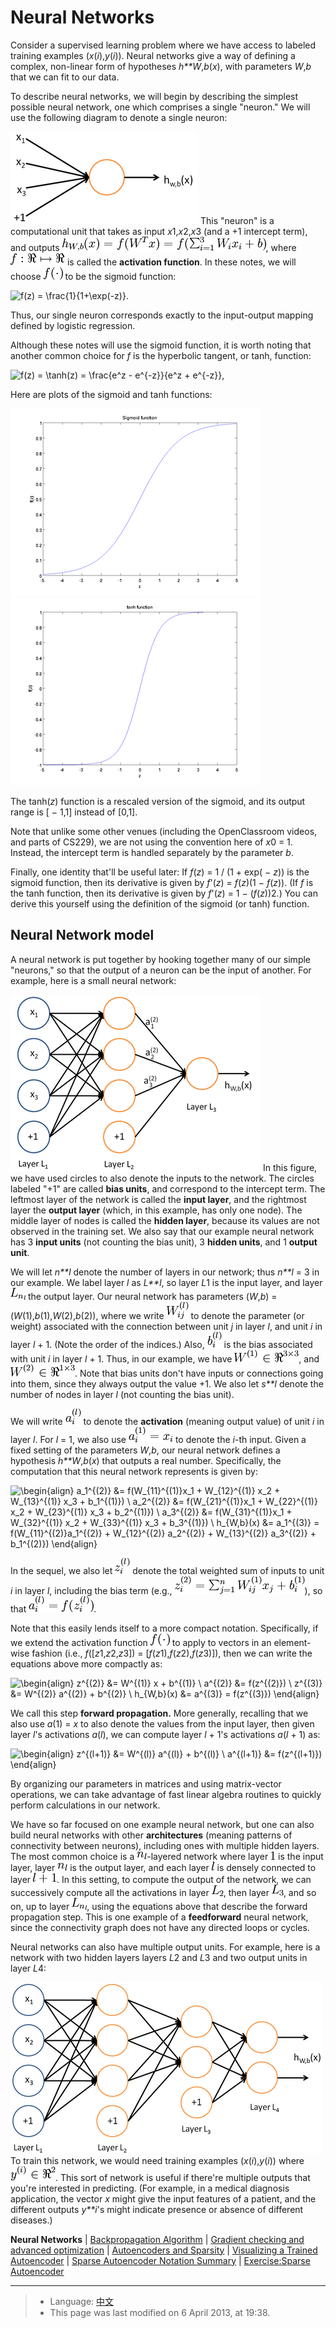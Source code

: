 Neural Networks
===============

<!-- Jump to: [navigation](#column-one), [search](#searchInput) -->
Consider a supervised learning problem where we have access to labeled training
examples (*x*(*i*),*y*(*i*)). Neural networks give a way of defining a complex,
non-linear form of hypotheses *h**W*,*b*(*x*), with parameters *W*,*b* that we can
fit to our data.

To describe neural networks, we will begin by describing the simplest possible
neural network, one which comprises a single "neuron." We will use the following
diagram to denote a single neuron:

![SingleNeuron.png](images/thumb/3/3d/SingleNeuron.png/300px-SingleNeuron.png)
This "neuron" is a computational unit that takes as input *x*1,*x*2,*x*3 (and a +1 intercept term), and
outputs ![\textstyle h_{W,b}(x) = f(W^Tx) = f(\sum_{i=1}^3 W_{i}x_i +b)](images/math/8/9/f/89f1f9e549b908834d9fedca36d07bd4.png), where ![f : \Re \mapsto \Re](images/math/1/b/4/1b46053bca8c30163f849554243a6061.png) is
called the **activation function**. In these notes, we will choose
![f(\cdot)](images/math/a/1/0/a1044326f95cfbf46f9859c97cf280be.png) to be the sigmoid function:

![
f(z) = \frac{1}{1+\exp(-z)}.
](images/math/c/e/5/ce5df10952ab30aa868f44db2f77486b.png)

Thus, our single
neuron corresponds exactly to the input-output mapping defined by logistic regression.

Although these notes will use the sigmoid function, it is worth noting that
another common choice for *f* is the hyperbolic tangent, or tanh, function:

![
f(z) = \tanh(z) = \frac{e^z - e^{-z}}{e^z + e^{-z}},  
](images/math/a/9/0/a9025d0884453bd5898c9681e871b3fb.png)

Here are plots of the sigmoid and tanh functions:

![Sigmoid activation function.](images/thumb/c/ca/Sigmoid_Function.png/400px-Sigmoid_Function.png)
![Tanh activation function.](images/thumb/a/aa/Tanh_Function.png/400px-Tanh_Function.png)

The tanh(*z*) function is a rescaled version of the sigmoid, and its output range is
[ − 1,1] instead of [0,1].

Note that unlike some other venues (including the OpenClassroom videos, and parts of CS229), we are not using the convention
here of *x*0 = 1. Instead, the intercept term is handled separately by the parameter *b*.

Finally, one identity that'll be useful later: If *f*(*z*) = 1 / (1 + exp( − *z*)) is the sigmoid
function, then its derivative is given by *f*'(*z*) = *f*(*z*)(1 − *f*(*z*)).
(If *f* is the tanh function, then its derivative is given by
*f*'(*z*) = 1 − (*f*(*z*))2.) You can derive this yourself using the definition of
the sigmoid (or tanh) function.

  Neural Network model
----------------------

A neural network is put together by hooking together many of our simple
"neurons," so that the output of a neuron can be the input of another. For
example, here is a small neural network:

![Network331.png](images/thumb/9/99/Network331.png/400px-Network331.png)
In this figure, we have used circles to also denote the inputs to the network. The circles
labeled "+1" are called **bias units**, and correspond to the intercept term.
The leftmost layer of the network is called the **input layer**, and the
rightmost layer the **output layer** (which, in this example, has only one
node). The middle layer of nodes is called the **hidden layer**, because its
values are not observed in the training set. We also say that our example
neural network has 3 **input units** (not counting the bias unit), 3 
**hidden units**, and 1 **output unit**.

We will let *n**l*
denote the number of layers in our network; thus *n**l* = 3 in our example. We label layer *l* as
*L**l*, so layer *L*1 is the input layer, and layer ![L_{n_l}](images/math/7/6/3/763f726de36c3e92b1ac9b84e9f7f778.png) the output layer.
Our neural network has parameters (*W*,*b*) = (*W*(1),*b*(1),*W*(2),*b*(2)), where
we write
![W^{(l)}_{ij}](images/math/9/1/8/9183f327132cdf5ca9876aa4038f6e2f.png) to denote the parameter (or weight) associated with the connection
between unit *j* in layer *l*, and unit *i* in layer *l* + 1. (Note the order of the indices.)
Also, ![b^{(l)}_i](images/math/6/e/a/6ea0ff7533b239d7ad97668ee35c259d.png) is the bias associated with unit *i* in layer *l* + 1.
Thus, in our example, we have ![W^{(1)} \in \Re^{3\times 3}](images/math/f/1/b/f1b59a0d1b84461c5d4055909c08a4c9.png), and ![W^{(2)} \in \Re^{1\times 3}](images/math/5/5/2/552e1f3f4374b17f80228e0ecc8b9762.png).
Note that bias units don't have inputs or connections going into them, since they always output
the value +1. We also let *s**l* denote the number of nodes in layer *l* (not counting the bias unit).

We will write ![a^{(l)}_i](images/math/2/f/1/2f12132475b24d761ca573173962be9b.png) to denote the **activation** (meaning output value) of
unit *i* in layer *l*. For *l* = 1, we also use ![a^{(1)}_i = x_i](images/math/6/6/f/66f2ade33e4ad1fcfb34f814545193d7.png) to denote the *i*-th input.
Given a fixed setting of
the parameters *W*,*b*, our neural
network defines a hypothesis *h**W*,*b*(*x*) that outputs a real number. Specifically, the
computation that this neural network represents is given by:

![
\begin{align}
a_1^{(2)} &= f(W_{11}^{(1)}x_1 + W_{12}^{(1)} x_2 + W_{13}^{(1)} x_3 + b_1^{(1)})  \\
a_2^{(2)} &= f(W_{21}^{(1)}x_1 + W_{22}^{(1)} x_2 + W_{23}^{(1)} x_3 + b_2^{(1)})  \\
a_3^{(2)} &= f(W_{31}^{(1)}x_1 + W_{32}^{(1)} x_2 + W_{33}^{(1)} x_3 + b_3^{(1)})  \\
h_{W,b}(x) &= a_1^{(3)} =  f(W_{11}^{(2)}a_1^{(2)} + W_{12}^{(2)} a_2^{(2)} + W_{13}^{(2)} a_3^{(2)} + b_1^{(2)}) 
\end{align}
](images/math/f/d/e/fde22a388f607f526f03644c71a72f92.png)

In the sequel, we also let ![z^{(l)}_i](images/math/0/5/3/053932a35e5e7923d66bfd5cbc15b280.png) denote the total weighted sum of inputs to unit *i* in layer *l*,
including the bias term (e.g., ![\textstyle z_i^{(2)} = \sum_{j=1}^n W^{(1)}_{ij} x_j + b^{(1)}_i](images/math/a/a/e/aae7340fe1eb75c824b8abc107c3db27.png)), so that
![a^{(l)}_i = f(z^{(l)}_i)](images/math/4/9/0/49021bbf2ba72dad62e1e785a8f44d14.png).

Note that this easily lends itself to a more compact notation. Specifically, if we extend the
activation function ![f(\cdot)](images/math/a/1/0/a1044326f95cfbf46f9859c97cf280be.png)
to apply to vectors in an element-wise fashion (i.e.,
*f*([*z*1,*z*2,*z*3]) = [*f*(*z*1),*f*(*z*2),*f*(*z*3)]), then we can write
the equations above more
compactly as:

![\begin{align}
z^{(2)} &= W^{(1)} x + b^{(1)} \\
a^{(2)} &= f(z^{(2)}) \\
z^{(3)} &= W^{(2)} a^{(2)} + b^{(2)} \\
h_{W,b}(x) &= a^{(3)} = f(z^{(3)})
\end{align}](images/math/9/6/9/9690acc03c1e5133b0509257b532b4f7.png)

We call this step **forward propagation.** More generally, recalling that we also use *a*(1) = *x* to also denote the values from the input layer,
then given layer *l*'s activations *a*(*l*), we can compute layer *l* + 1's activations *a*(*l* + 1) as:

![\begin{align}
z^{(l+1)} &= W^{(l)} a^{(l)} + b^{(l)}   \\
a^{(l+1)} &= f(z^{(l+1)})
\end{align}](images/math/5/c/f/5cfcbbe6d55b6c882f56a85a57eafe6e.png)

By organizing our parameters in matrices and using matrix-vector operations, we can take
advantage of fast linear algebra routines to quickly perform calculations in our network.

We have so far focused on one example neural network, but one can also build neural
networks with other **architectures** (meaning patterns of connectivity between neurons), including ones with multiple hidden layers.
The most common choice is a ![\textstyle n_l](images/math/5/b/7/5b7a0657fdea25f29866c8e1d6e884ac.png)-layered network
where layer ![\textstyle 1](images/math/6/e/9/6e924e04b5c9d4c5be131609a038b821.png) is the input layer, layer ![\textstyle n_l](images/math/5/b/7/5b7a0657fdea25f29866c8e1d6e884ac.png) is the output layer, and each
layer ![\textstyle l](images/math/b/a/0/ba0593b3db2fa8535b077516f4b0d70b.png) is densely connected to layer ![\textstyle l+1](images/math/9/0/6/9068105ec8ebb97277c937bfa61b606d.png). In this setting, to compute the
output of the network, we can successively compute all the activations in layer
![\textstyle L_2](images/math/c/f/7/cf7d186efd913f4fb9ceb939bf5135c4.png), then layer ![\textstyle L_3](images/math/d/9/b/d9b949d768ca8bab18830d9efc3fa441.png), and so on, up to layer ![\textstyle L_{n_l}](images/math/2/2/1/221a7296664022427d488fdb9b14b19b.png), using the equations above that describe the forward propagation step. This is one
example of a **feedforward** neural network, since the connectivity graph
does not have any directed loops or cycles.

Neural networks can also have multiple output units. For example, here is a network
with two hidden layers layers *L*2 and *L*3 and two output units in layer *L*4:

![Network3322.png](images/thumb/4/40/Network3322.png/500px-Network3322.png)
To train this network, we would need training examples (*x*(*i*),*y*(*i*))
where ![y^{(i)} \in \Re^2](images/math/c/d/7/cd7718ae0161c845e716767f06285af0.png). This sort of network is useful if there're multiple
outputs that you're interested in predicting. (For example, in a medical
diagnosis application, the vector *x* might give the input features of a
patient, and the different outputs *y**i*'s might indicate presence or absence
of different diseases.)

**Neural Networks** | [Backpropagation Algorithm](Backpropagation_Algorithm.md "Backpropagation Algorithm") | [Gradient checking and advanced optimization](Gradient_checking_and_advanced_optimization.md "Gradient checking and advanced optimization") | [Autoencoders and Sparsity](Autoencoders_and_Sparsity.md "Autoencoders and Sparsity") | [Visualizing a Trained Autoencoder](Visualizing_a_Trained_Autoencoder.md "Visualizing a Trained Autoencoder") | [Sparse Autoencoder Notation Summary](Sparse_Autoencoder_Notation_Summary.md "Sparse Autoencoder Notation Summary") | [Exercise:Sparse Autoencoder](Exercise_Sparse_Autoencoder.md "Exercise:Sparse Autoencoder")

---

> * Language: [中文](%E7%A5%9E%E7%BB%8F%E7%BD%91%E7%BB%9C.md "神经网络")
> * This page was last modified on 6 April 2013, at 19:38.

